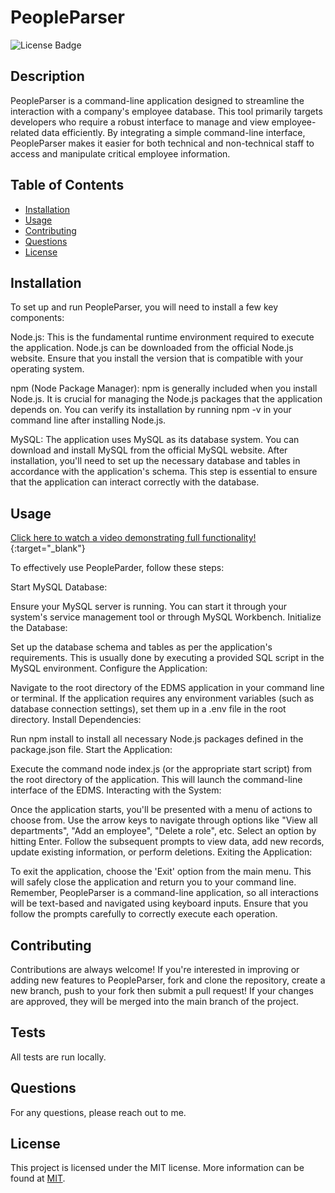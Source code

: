 # PeopleParser

![License Badge](https://img.shields.io/badge/license-MIT-blue.svg)

## Description

PeopleParser is a command-line application designed to streamline the interaction with a company's employee database. This tool primarily targets developers who require a robust interface to manage and view employee-related data efficiently. By integrating a simple command-line interface, PeopleParser makes it easier for both technical and non-technical staff to access and manipulate critical employee information.

## Table of Contents

- [Installation](#installation)
- [Usage](#usage)
- [Contributing](#contributing)
- [Questions](#questions)
- [License](#license)

## Installation

To set up and run PeopleParser, you will need to install a few key components:

Node.js: This is the fundamental runtime environment required to execute the application. Node.js can be downloaded from the official Node.js website. Ensure that you install the version that is compatible with your operating system.

npm (Node Package Manager): npm is generally included when you install Node.js. It is crucial for managing the Node.js packages that the application depends on. You can verify its installation by running npm -v in your command line after installing Node.js.

MySQL: The application uses MySQL as its database system. You can download and install MySQL from the official MySQL website. After installation, you'll need to set up the necessary database and tables in accordance with the application's schema. This step is essential to ensure that the application can interact correctly with the database.

## Usage

[Click here to watch a video demonstrating full functionality!](https://drive.google.com/file/d/1Cgqv6xMXRUDVyfu-hofUtAsLyUKG27Ni/view){:target="\_blank"}

To effectively use PeopleParder, follow these steps:

Start MySQL Database:

Ensure your MySQL server is running. You can start it through your system's service management tool or through MySQL Workbench.
Initialize the Database:

Set up the database schema and tables as per the application's requirements. This is usually done by executing a provided SQL script in the MySQL environment.
Configure the Application:

Navigate to the root directory of the EDMS application in your command line or terminal.
If the application requires any environment variables (such as database connection settings), set them up in a .env file in the root directory.
Install Dependencies:

Run npm install to install all necessary Node.js packages defined in the package.json file.
Start the Application:

Execute the command node index.js (or the appropriate start script) from the root directory of the application.
This will launch the command-line interface of the EDMS.
Interacting with the System:

Once the application starts, you'll be presented with a menu of actions to choose from.
Use the arrow keys to navigate through options like "View all departments", "Add an employee", "Delete a role", etc.
Select an option by hitting Enter. Follow the subsequent prompts to view data, add new records, update existing information, or perform deletions.
Exiting the Application:

To exit the application, choose the 'Exit' option from the main menu. This will safely close the application and return you to your command line.
Remember, PeopleParser is a command-line application, so all interactions will be text-based and navigated using keyboard inputs. Ensure that you follow the prompts carefully to correctly execute each operation.

## Contributing

Contributions are always welcome! If you're interested in improving or adding new features to PeopleParser, fork and clone the repository, create a new branch, push to your fork then submit a pull request! If your changes are approved, they will be merged into the main branch of the project.

## Tests

All tests are run locally.

## Questions

For any questions, please reach out to me.

## License

This project is licensed under the MIT license. More information can be found at [MIT](https://opensource.org/licenses/MIT).
